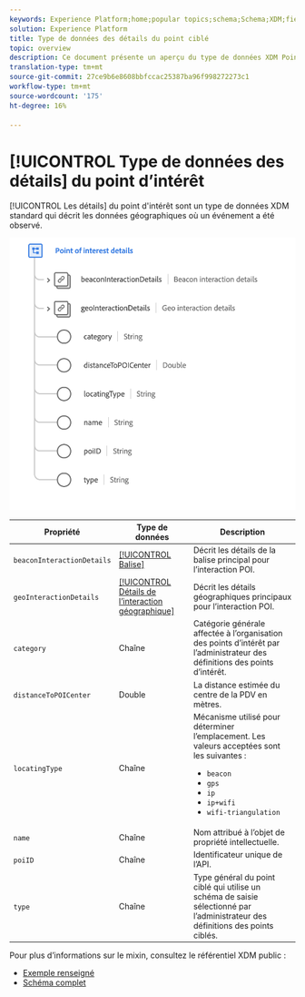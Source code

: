 ```yaml
---
keywords: Experience Platform;home;popular topics;schema;Schema;XDM;fields;schemas;Schemas;poi;poi details;point of interest;point of interest details;datatype;data-type;data type;
solution: Experience Platform
title: Type de données des détails du point ciblé
topic: overview
description: Ce document présente un aperçu du type de données XDM Point Of Interest Details.
translation-type: tm+mt
source-git-commit: 27ce9b6e8608bbfccac25387ba96f998272273c1
workflow-type: tm+mt
source-wordcount: '175'
ht-degree: 16%

---
```



# [!UICONTROL Type de données des détails] du point d’intérêt

[!UICONTROL Les détails] du point d&#39;intérêt sont un type de données XDM standard qui décrit les données géographiques où un événement a été observé.

<img src="../images/data-types/poi-details.png" width="550" /><br />

| Propriété | Type de données | Description |
| --- | --- | --- |
| `beaconInteractionDetails` | [[!UICONTROL Balise]](./beacon.md) | Décrit les détails de la balise principal pour l’interaction POI. |
| `geoInteractionDetails` | [[!UICONTROL Détails de l’interaction géographique]](./geo-interaction-details.md) | Décrit les détails géographiques principaux pour l’interaction POI. |
| `category` | Chaîne | Catégorie générale affectée à l’organisation des points d’intérêt par l’administrateur des définitions des points d’intérêt. |
| `distanceToPOICenter` | Double | La distance estimée du centre de la PDV en mètres. |
| `locatingType` | Chaîne | Mécanisme utilisé pour déterminer l’emplacement. Les valeurs acceptées sont les suivantes : <ul><li>`beacon`</li><li>`gps`</li><li>`ip`</li><li>`ip+wifi`</li><li>`wifi-triangulation`</li></ul> |
| `name` | Chaîne | Nom attribué à l’objet de propriété intellectuelle. |
| `poiID` | Chaîne | Identificateur unique de l’API. |
| `type` | Chaîne | Type général du point ciblé qui utilise un schéma de saisie sélectionné par l’administrateur des définitions des points ciblés. |

Pour plus d’informations sur le mixin, consultez le référentiel XDM public :

* [Exemple renseigné](https://github.com/adobe/xdm/blob/master/components/datatypes/poi-detail.example.1.json)
* [Schéma complet](https://github.com/adobe/xdm/blob/master/components/datatypes/poi-detail.schema.json)